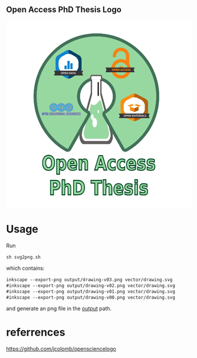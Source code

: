 Open Access PhD Thesis Logo
---

![logo](/output/drawing-v03.png)


# Usage 
Run
```
sh svg2png.sh
```
which contains: 
```
inkscape --export-png output/drawing-v03.png vector/drawing.svg
#inkscape --export-png output/drawing-v02.png vector/drawing.svg
#inkscape --export-png output/drawing-v01.png vector/drawing.svg
#inkscape --export-png output/drawing-v00.png vector/drawing.svg
```

and generate an png file in the [output](/output) path.



# referrences

https://github.com/jcolomb/opensciencelogo




